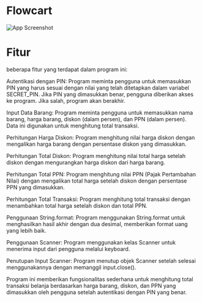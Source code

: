 
# Flowcart

![App Screenshot](./image/ssan.jpeg)


# Fitur

beberapa fitur yang terdapat dalam program ini:

Autentikasi dengan PIN: Program meminta pengguna untuk memasukkan PIN yang harus sesuai dengan nilai yang telah ditetapkan dalam variabel SECRET_PIN. Jika PIN yang dimasukkan benar, pengguna diberikan akses ke program. Jika salah, program akan berakhir.

Input Data Barang: Program meminta pengguna untuk memasukkan nama barang, harga barang, diskon (dalam persen), dan PPN (dalam persen). Data ini digunakan untuk menghitung total transaksi.

Perhitungan Harga Diskon: Program menghitung nilai harga diskon dengan mengalikan harga barang dengan persentase diskon yang dimasukkan.

Perhitungan Total Diskon: Program menghitung nilai total harga setelah diskon dengan mengurangkan harga diskon dari harga barang.

Perhitungan Total PPN: Program menghitung nilai PPN (Pajak Pertambahan Nilai) dengan mengalikan total harga setelah diskon dengan persentase PPN yang dimasukkan.

Perhitungan Total Transaksi: Program menghitung total transaksi dengan menambahkan total harga setelah diskon dan total PPN.

Penggunaan String.format: Program menggunakan String.format untuk menghasilkan hasil akhir dengan dua desimal, memberikan format uang yang lebih baik.

Penggunaan Scanner: Program menggunakan kelas Scanner untuk menerima input dari pengguna melalui keyboard.

Penutupan Input Scanner: Program menutup objek Scanner setelah selesai menggunakannya dengan memanggil input.close().

Program ini memberikan fungsionalitas sederhana untuk menghitung total transaksi belanja berdasarkan harga barang, diskon, dan PPN yang dimasukkan oleh pengguna setelah autentikasi dengan PIN yang benar.



